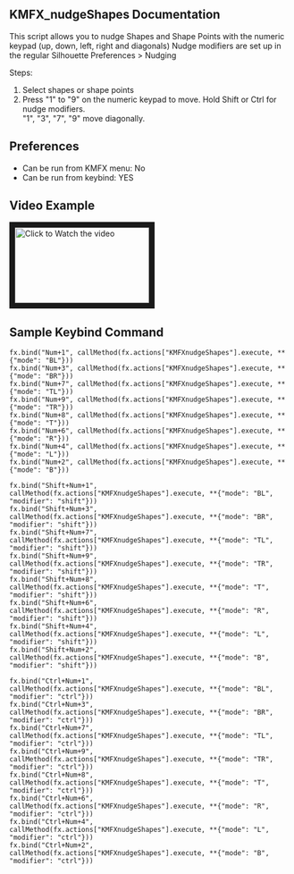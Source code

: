 ## KMFX_nudgeShapes Documentation

This script allows you to nudge Shapes and Shape Points with the numeric keypad (up, down, left, right and diagonals)
Nudge modifiers are set up in the regular Silhouette Preferences > Nudging

Steps:
1. Select shapes or shape points
2. Press "1" to "9" on the numeric keypad to move. Hold Shift or Ctrl for nudge modifiers.<br>
"1", "3", "7", "9" move diagonally.




## Preferences

- Can be run from KMFX menu: No
- Can be run from keybind: YES


## Video Example

<a href="http://www.youtube.com/watch?feature=player_embedded&v=HW4uZwjBp4s" target="_blank"><img src="http://img.youtube.com/vi/HW4uZwjBp4s/mqdefault.jpg"
alt="Click to Watch the video" width="240" height="135" border="10" /></a>


## Sample Keybind Command
```
fx.bind("Num+1", callMethod(fx.actions["KMFXnudgeShapes"].execute, **{"mode": "BL"}))
fx.bind("Num+3", callMethod(fx.actions["KMFXnudgeShapes"].execute, **{"mode": "BR"}))
fx.bind("Num+7", callMethod(fx.actions["KMFXnudgeShapes"].execute, **{"mode": "TL"}))
fx.bind("Num+9", callMethod(fx.actions["KMFXnudgeShapes"].execute, **{"mode": "TR"}))
fx.bind("Num+8", callMethod(fx.actions["KMFXnudgeShapes"].execute, **{"mode": "T"}))
fx.bind("Num+6", callMethod(fx.actions["KMFXnudgeShapes"].execute, **{"mode": "R"}))
fx.bind("Num+4", callMethod(fx.actions["KMFXnudgeShapes"].execute, **{"mode": "L"}))
fx.bind("Num+2", callMethod(fx.actions["KMFXnudgeShapes"].execute, **{"mode": "B"}))

fx.bind("Shift+Num+1", callMethod(fx.actions["KMFXnudgeShapes"].execute, **{"mode": "BL", "modifier": "shift"}))
fx.bind("Shift+Num+3", callMethod(fx.actions["KMFXnudgeShapes"].execute, **{"mode": "BR", "modifier": "shift"}))
fx.bind("Shift+Num+7", callMethod(fx.actions["KMFXnudgeShapes"].execute, **{"mode": "TL", "modifier": "shift"}))
fx.bind("Shift+Num+9", callMethod(fx.actions["KMFXnudgeShapes"].execute, **{"mode": "TR", "modifier": "shift"}))
fx.bind("Shift+Num+8", callMethod(fx.actions["KMFXnudgeShapes"].execute, **{"mode": "T", "modifier": "shift"}))
fx.bind("Shift+Num+6", callMethod(fx.actions["KMFXnudgeShapes"].execute, **{"mode": "R", "modifier": "shift"}))
fx.bind("Shift+Num+4", callMethod(fx.actions["KMFXnudgeShapes"].execute, **{"mode": "L", "modifier": "shift"}))
fx.bind("Shift+Num+2", callMethod(fx.actions["KMFXnudgeShapes"].execute, **{"mode": "B", "modifier": "shift"}))

fx.bind("Ctrl+Num+1", callMethod(fx.actions["KMFXnudgeShapes"].execute, **{"mode": "BL", "modifier": "ctrl"}))
fx.bind("Ctrl+Num+3", callMethod(fx.actions["KMFXnudgeShapes"].execute, **{"mode": "BR", "modifier": "ctrl"}))
fx.bind("Ctrl+Num+7", callMethod(fx.actions["KMFXnudgeShapes"].execute, **{"mode": "TL", "modifier": "ctrl"}))
fx.bind("Ctrl+Num+9", callMethod(fx.actions["KMFXnudgeShapes"].execute, **{"mode": "TR", "modifier": "ctrl"}))
fx.bind("Ctrl+Num+8", callMethod(fx.actions["KMFXnudgeShapes"].execute, **{"mode": "T", "modifier": "ctrl"}))
fx.bind("Ctrl+Num+6", callMethod(fx.actions["KMFXnudgeShapes"].execute, **{"mode": "R", "modifier": "ctrl"}))
fx.bind("Ctrl+Num+4", callMethod(fx.actions["KMFXnudgeShapes"].execute, **{"mode": "L", "modifier": "ctrl"}))
fx.bind("Ctrl+Num+2", callMethod(fx.actions["KMFXnudgeShapes"].execute, **{"mode": "B", "modifier": "ctrl"}))
```

